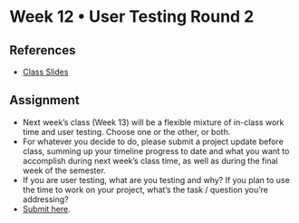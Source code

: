 # Week 12 • User Testing Round 2

## References

- [Class
  Slides](https://drive.google.com/drive/u/1/folders/1iH0ERUaMkSCn_7A9F4bnBWwMHJmu04ak)

## Assignment

- Next week’s class (Week 13) will be a flexible mixture of in-class work time
  and user testing. Choose one or the other, or both.
- For whatever you decide to do, please submit a project update before class,
  summing up your timeline progress to date and what you want to accomplish
  during next week’s class time, as well as during the final week of the
  semester.
- If you are user testing, what are you testing and why? If you plan to use the
  time to work on your project, what’s the task / question you’re addressing?
- [Submit here](https://forms.gle/ec4VxRgt8CtAjDGU7).
